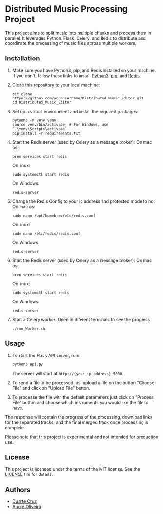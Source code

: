 # Distributed Music Processing Project

This project aims to split music into multiple chunks and process them in parallel. It leverages Python, Flask, Celery, and Redis to distribute and coordinate the processing of music files across multiple workers.

## Installation

1. Make sure you have Python3, pip, and Redis installed on your machine. If you don't, follow these links to install [Python3](https://www.python.org/downloads/), [pip](https://pip.pypa.io/en/stable/installation/), and [Redis](https://redis.io/download).
   
2. Clone this repository to your local machine:

    ```
    git clone https://github.com/yourusername/Distributed_Music_Editor.git
    cd Distributed_Music_Editor
    ```

3. Set up a virtual environment and install the required packages:

    ```
    python3 -m venv venv
    source venv/bin/activate  # For Windows, use `.\venv\Scripts\activate`
    pip install -r requirements.txt
    ```

4. Start the Redis server (used by Celery as a message broker):
    On mac os:
    ```
    brew services start redis
    ```
    On linux:
    ```
    sudo systemctl start redis
    ```
    On Windows:
    ```
    redis-server
    ```

4. Change the Redis Config to your ip address and protected mode to no:
    On mac os:
    ```
    sudo nano /opt/homebrew/etc/redis.conf
    ```
    On linux:
    ```
    sudo nano /etc/redis/redis.conf
    ```
    On Windows:
    ```
    redis-server
    ```

5. Start the Redis server (used by Celery as a message broker):
    On mac os:
    ```
    brew services start redis
    ```
    On linux:
    ```
    sudo systemctl start redis
    ```
    On Windows:
    ```
    redis-server
    ```

6. Start a Celery worker:
    Open in diferent terminals to see the progress

    ```
    ./run_Worker.sh
    ```

## Usage

1. To start the Flask API server, run:

    ```
    python3 api.py
    ```

    The server will start at `http://{your_ip_address}:5000`.

2. To send a file to be processed just upload a file on the button "Choose File" and click on "Upload File" button.

3. 
    To processe the file with the default parameters just click on "Process File" button and choose which instruments you would like the file to have.

The response will contain the progress of the processing, download links for the separated tracks, and the final merged track once processing is complete.

Please note that this project is experimental and not intended for production use.

## License

This project is licensed under the terms of the MIT license. See the [LICENSE](LICENSE) file for details.

## Authors

* [Duarte Cruz](https://github.com/DuarteCruz31)
* [André Oliveira](https://github.com/andreaoliveira9)